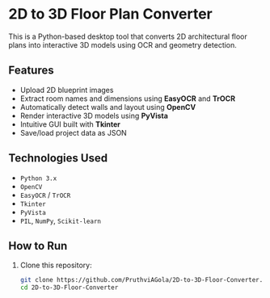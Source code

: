 #  2D to 3D Floor Plan Converter

This is a Python-based desktop tool that converts 2D architectural floor plans into interactive 3D models using OCR and geometry detection.

##  Features

-  Upload 2D blueprint images
-  Extract room names and dimensions using **EasyOCR** and **TrOCR**
-  Automatically detect walls and layout using **OpenCV**
-  Render interactive 3D models using **PyVista**
-  Intuitive GUI built with **Tkinter**
-  Save/load project data as JSON

##  Technologies Used

- `Python 3.x`
- `OpenCV`
- `EasyOCR` / `TrOCR`
- `Tkinter`
- `PyVista`
- `PIL`, `NumPy`, `Scikit-learn`

##  How to Run

1. Clone this repository:
   ```bash
   git clone https://github.com/PruthviAGola/2D-to-3D-Floor-Converter.git
   cd 2D-to-3D-Floor-Converter
